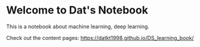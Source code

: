 # Welcome to Dat's Notebook

This is a notebook about machine learning, deep learning.

Check out the content pages: https://datkt1998.github.io/DS_learning_book/
